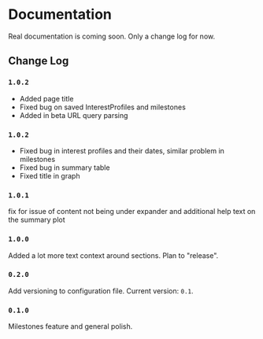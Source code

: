 # Documentation

Real documentation is coming soon.  Only a change log for now.

## Change Log

### `1.0.2`

- Added page title
- Fixed bug on saved InterestProfiles and milestones
- Added in beta URL query parsing

### `1.0.2`

- Fixed bug in interest profiles and their dates, similar problem in milestones
- Fixed bug in summary table
- Fixed title in graph

### `1.0.1`

fix for issue of content not being under expander and additional help text on the summary plot

### `1.0.0`

Added a lot more text context around sections.  Plan to "release".

### `0.2.0`

Add versioning to configuration file.  Current version: `0.1`.

### `0.1.0`

Milestones feature and general polish.